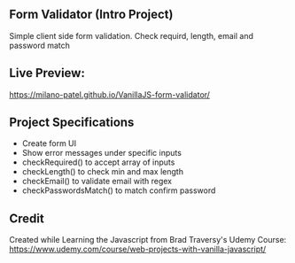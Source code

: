 ## Form Validator (Intro Project)

Simple client side form validation. Check requird, length, email and password match

## Live Preview: 

https://milano-patel.github.io/VanillaJS-form-validator/

## Project Specifications

- Create form UI
- Show error messages under specific inputs
- checkRequired() to accept array of inputs
- checkLength() to check min and max length
- checkEmail() to validate email with regex
- checkPasswordsMatch() to match confirm password

## Credit

Created while Learning the Javascript from Brad Traversy's Udemy Course:
https://www.udemy.com/course/web-projects-with-vanilla-javascript/
